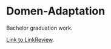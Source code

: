 # Domen-Adaptation
Bachelor graduation work.

[Link to LinkReview](https://docs.google.com/document/d/1xD7DMKlV5b0hBUvgOPeByEh_VfcGKXIq1fbq8iDDXDA/edit?usp=sharing).
